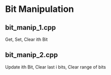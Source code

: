 # Bit Manipulation

## bit_manip_1.cpp
 Get, Set, Clear ith Bit

## bit_manip_2.cpp
 Update ith Bit, Clear last i bits, Clear range of bits
